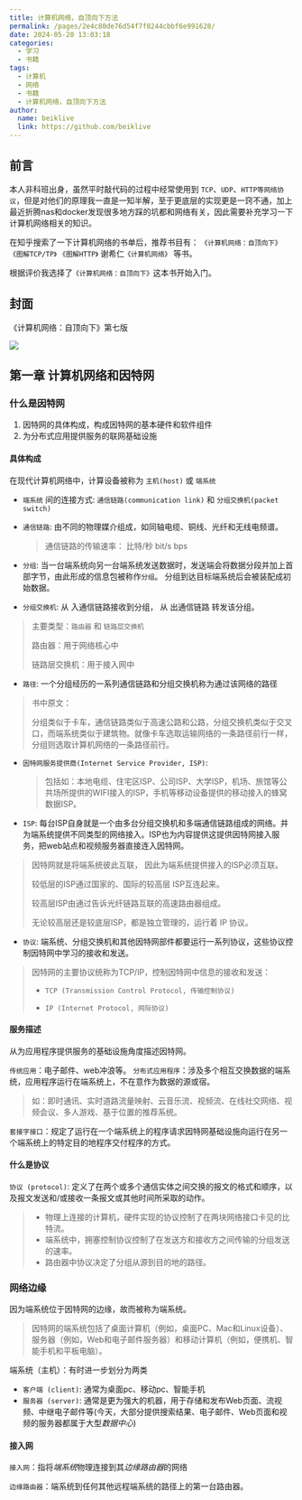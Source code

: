 ```yaml
---
title: 计算机网络，自顶向下方法
permalink: /pages/2e4c80de76d54f7f8244cbbf6e991628/
date: 2024-05-20 13:03:18
categories:
  - 学习
  - 书籍
tags:
  - 计算机
  - 网络
  - 书籍
  - 计算机网络，自顶向下方法
author:
  name: beiklive
  link: https://github.com/beiklive
---
```


## 前言

本人非科班出身，虽然平时敲代码的过程中经常使用到 `TCP`、`UDP`、`HTTP等网络协议`，但是对他们的原理我一直是一知半解，至于更底层的实现更是一窍不通，加上最近折腾nas和docker发现很多地方踩的坑都和网络有关，因此需要补充学习一下计算机网络相关的知识。

在知乎搜索了一下计算机网络的书单后，推荐书目有： `《计算机网络：自顶向下》` `《图解TCP/TP》` `《图解HTTP》`  谢希仁`《计算机网络》` 等书。

根据评价我选择了`《计算机网络：自顶向下》`这本书开始入门。

## 封面

《计算机网络：自顶向下》第七版

![](https://encrypted-tbn0.gstatic.com/images?q=tbn:ANd9GcTs9PGQzDK89jyR37bkEhBI36_wmJE7WpXNOzBLqayD4Q&s)



## 第一章 计算机网络和因特网
### 什么是因特网
1. 因特网的具体构成，构成因特网的基本硬件和软件组件
2. 为分布式应用提供服务的联网基础设施

#### 具体构成

在现代计算机网络中，计算设备被称为 `主机(host)` 或 `端系统`

* `端系统` 间的连接方式:  `通信链路(communication link)` 和 `分组交换机(packet switch)`

* `通信链路`: 由不同的物理媒介组成，如同轴电缆、铜线、光纤和无线电频谱。

  > 通信链路的传输速率： 比特/秒  bit/s  bps

* `分组`: 当一台端系统向另一台端系统发送数据时，发送端会将数据分段并加上首部字节，由此形成的信息包被称作`分组`。 分组到达目标端系统后会被装配成初始数据。

* `分组交换机`: 从 入通信链路接收到分组， 从 出通信链路 转发该分组。
> 主要类型：`路由器` 和 `链路层交换机`
> 
> 路由器：用于网络核心中
> 
> 链路层交换机：用于接入网中

* `路径`: 一个分组经历的一系列通信链路和分组交换机称为通过该网络的路径

> 书中原文：
> 
> 分组类似于卡车，通信链路类似于高速公路和公路，分组交换机类似于交叉口，而端系统类似于建筑物。就像卡车选取运输网络的一条路径前行一样，分组则选取计算机网络的一条路径前行。

* `因特网服务提供商(Internet Service Provider, ISP)`: 
	> 包括如：本地电缆、住宅区ISP、公司ISP、大学ISP，机场、旅馆等公共场所提供的WIFI接入的ISP，手机等移动设备提供的移动接入的蜂窝数据ISP。
	
* `ISP`: 每台ISP自身就是一个由多台分组交换机和多端通信链路组成的网络。并为端系统提供不同类型的网络接入。ISP也为内容提供这提供因特网接入服务，把web站点和视频服务器直接连入因特网。
> 因特网就是将端系统彼此互联， 因此为端系统提供接入的ISP必须互联。
> 
> 较低层的ISP通过国家的、国际的较高层 ISP互连起来。
> 
> 较高层ISP由通过告诉光纤链路互联的高速路由器组成。
> 
> 无论较高层还是较底层ISP，都是独立管理的，运行着 IP 协议。

* `协议`: 端系统、分组交换机和其他因特网部件都要运行一系列协议，这些协议控制因特网中学习的接收和发送。
>  因特网的主要协议统称为TCP/IP，控制因特网中信息的接收和发送：
>  
>* `TCP (Transmission Control Protocol, 传输控制协议)`
>
>* `IP (Internet Protocol, 网际协议)`

#### 服务描述

从为应用程序提供服务的基础设施角度描述因特网。

`传统应用`：电子邮件、web冲浪等。
`分布式应用程序`：涉及多个相互交换数据的端系统，应用程序运行在端系统上，不在意作为数据的源或宿。
> 如：即时通讯、实时道路流量映射、云音乐流、视频流、在线社交网络、视频会议、多人游戏、基于位置的推荐系统。

`套接字接口`：规定了运行在一个端系统上的程序请求因特网基础设施向运行在另一个端系统上的特定目的地程序交付程序的方式。

#### 什么是协议

`协议 (protocol)`: 定义了在两个或多个通信实体之间交换的报文的格式和顺序，以及报文发送和/或接收一条报文或其他时间所采取的动作。

> * 物理上连接的计算机，硬件实现的协议控制了在两块网络接口卡见的比特流。
> * 端系统中，拥塞控制协议控制了在发送方和接收方之间传输的分组发送的速率。
> * 路由器中协议决定了分组从源到目的地的路径。

### 网络边缘

因为端系统位于因特网的边缘，故而被称为端系统。

> 因特网的端系统包括了桌面计算机（例如，桌面PC、Mac和Linux设备）、服务器（例如，Web和电子邮件服务器）和移动计算机（例如，便携机、智能手机和平板电脑）。


端系统（主机）：有时进一步划分为两类
* `客户端 (client)`: 通常为桌面pc、移动pc、智能手机
* `服务器 (server)`: 通常是更为强大的机器，用于存储和发布Web页面、流视频、中继电子邮件等(今天，大部分提供搜索结果、电子邮件、Web页面和视频的服务器都属于大型*数据中心*)

#### 接入网

`接入网`：指将*端系统*物理连接到其*边缘路由器*的网络

`边缘路由器`：端系统到任何其他远程端系统的路径上的第一台路由器。

























